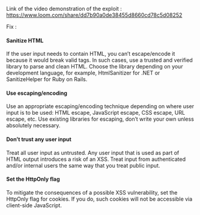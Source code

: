 Link of the video demonstration of the exploit :
https://www.loom.com/share/dd7b90a0de38455d8660cd78c5d08252

Fix : 

#### Sanitize HTML

If the user input needs to contain HTML, you can’t escape/encode it because it would break valid tags. In such cases, use a trusted and verified library to parse and clean HTML. Choose the library depending on your development language, for example, HtmlSanitizer for .NET or SanitizeHelper for Ruby on Rails. 


#### Use escaping/encoding

Use an appropriate escaping/encoding technique depending on where user input is to be used: HTML escape, JavaScript escape, CSS escape, URL escape, etc. Use existing libraries for escaping, don’t write your own unless absolutely necessary.

#### Don’t trust any user input

Treat all user input as untrusted. Any user input that is used as part of HTML output introduces a risk of an XSS. Treat input from authenticated and/or internal users the same way that you treat public input. 

#### Set the HttpOnly flag

To mitigate the consequences of a possible XSS vulnerability, set the HttpOnly flag for cookies. If you do, such cookies will not be accessible via client-side JavaScript. 

 
